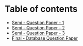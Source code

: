 # Table of contents

* [Semi - Question Paper - 1](README.md)
* [Semi - Question Paper - 2](semi-question-paper-2.md)
* [Semi - Question Paper - 3](semi-question-paper-3.md)
* [Final - Database Question Paper](final-database-question-paper.md)

